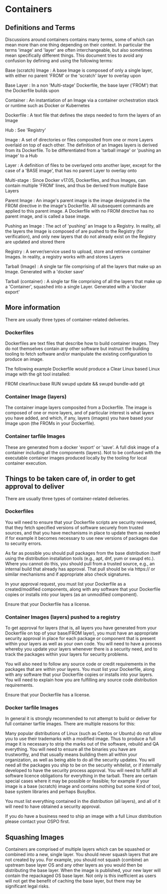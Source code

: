 # Containers

## Definitions and Terms

Discussions around containers contains many terms, some of which can mean more than one thing depending on their context. In particular the terms 'image' and 'layer' are often interchangeable, but also sometimes mean specifically different things. This document tries to avoid any confusion by defining and using the following terms:

Base (scratch) Image
: A base Image is composed of only a single layer, with either no parent 'FROM' or the 'scratch' layer to overlay upon

Base Layer
: In a non 'Multi-stage' Dockerfile, the base layer ('FROM') that the Dockerfile builds upon

Container
: An instantiation of an Image via a container orchestration stack or runtime such as Docker or Kubernetes

Dockerfile
: A text file that defines the steps needed to form the layers of an Image

Hub
: See 'Registry'

Image
: A set of directories or files composited from one or more Layers overlaid on top of each other. The definition of an Images layers is derived from its Dockerfile. To be differentiated from a 'tarball image' or 'pushing an image' to a Hub

Layer
: A definition of files to be overlayed onto another layer, except for the case of a 'BASE image', that has no parent Layer to overlay onto

Multi-stage
: Since Docker v17.05, Dockerfiles, and thus Images, can contain multiple 'FROM' lines, and thus be derived from multiple Base Layers

Parent Image
: An image's parent image is the image designated in the FROM directive in the image's Dockerfile. All subsequent commands are applied to this parent image. A Dockerfile with no FROM directive has no parent image, and is called a base image.

Pushing an Image
: The act of 'pushing' an Image to a Registry. In reality, all the layers the Image is composed of are pushed to the Registry (for verification), and only new layers that do not already exist on the Registry are updated and stored there

Registry
: A server/service used to upload, store and retrieve container Images. In reality, a registry works with and stores Layers

Tarball (Image)
: A single tar file comprising of all the layers that make up an Image. Generated with a 'docker save'

Tarball (container)
: A single tar file comprising of all the layers that make up a 'Container', squashed into a single Layer. Generated with a 'docker export'

## More information

There are usually three types of container-related deliveries.

### Dockerfiles

Dockerfiles are text files that describe how to build container images. They do not themselves contain any other software but instruct the building tooling to fetch software and/or manipulate the existing configuration to produce an image.

The following example Dockerfile would produce a Clear Linux based Linux image with the git tool installed:

FROM clearlinux:base
RUN swupd update && swupd bundle-add git

### Container Image (layers)

The container image layers composited from a Dockerfile. The image is composed of one or more layers, and of particular interest is what layers you have added, and which, if any, layers (images) you have based your Image upon (the FROMs in your Dockerfile).

### Container tarfile Images

These are generated from a docker 'export' or 'save'. A full disk image of a container including all the components (layers).  Not to be confused with the executable container images produced locally by the tooling for local container execution.


## Things to be taken care of, in order to get approval to deliver

There are usually three types of container-related deliveries.

### Dockerfiles

You will need to ensure that your Dockerfile scripts are security reviewed, that they fetch specified versions of software securely from trusted sources, and that you have mechanisms in place to update them as needed if for example it becomes necessary to use new versions of packages due to security errors.

As far as possible you should pull packages from the base distribution itself using the distribution installation tools (e.g., apt, dnf, yum or swupd etc.). Where you cannot do this, you should pull from a trusted source, e.g., an internal build that already has approval. That pull should be via https:// or similar mechanisms and if appropriate also check signatures.

In your approval request, you must list your Dockerfile as a created/modified components, along with any software that your Dockerfile copies or installs into your layers (as an unmodified component).

Ensure that your Dockerfile has a license.

### Container Images (layers) pushed to a registry

To get approval for layers (that is, all layers you have generated from your Dockerfile on top of your base/FROM layer), you must have an appropriate security approval in place for each package or component that is present within your layers as well as your own code. You will need to have a process whereby you update your layers whenever there is a security need, and to track the packages within your layers for security problems.

You will also need to follow any source code or credit requirements in the packages that are within your layers. You must list your Dockerfile, along with any software that your Dockerfile copies or installs into your layers. You will need to explain how you are fulfilling any source code distribution requirements. 

Ensure that your Dockerfile has a license.

### Docker tarfile Images

In general it is strongly recommended to not attempt to build or deliver for full container tarfile images. There are multiple reasons for this:

Many popular distributions of Linux (such as Centos or Ubuntu) do not allow you to use their trademarks with a modified image. Thus to produce a full image it is necessary to strip the marks out of the software, rebuild and QA everything.
You will need to ensure all the binaries you have are trustworthy, and that usually means building them all within your organization, as well as being able to do all the security updates.
You will need all the packages you ship to be on the security whitelist, or if internally developed to have the security process approval.
You will need to fulfill all software licence obligations for everything in the tarball.
There are certain special cases where it may be possible or feasible; for example if your image is a base (scratch) image and contains nothing but some kind of tool, base system libraries and perhaps BusyBox.

You must list everything contained in the distribution (all layers), and all of it will need to have obtained a security approval.

If you do have a business need to ship an image with a full Linux distribution please contact your OSPO first.


## Squashing Images

Containers are comprised of multiple layers which can be squashed or combined into a new, single layer. You should never squash layers that are not created by you. For example, you should not squash (combine) an upstream base layer OS and any other layers as you would then be distributing the base layer. When the image is published, your new layer will contain the repackaged OS base layer. Not only is this inefficient as users will not get the benefit of caching the base layer, but there may be significant legal risks.

